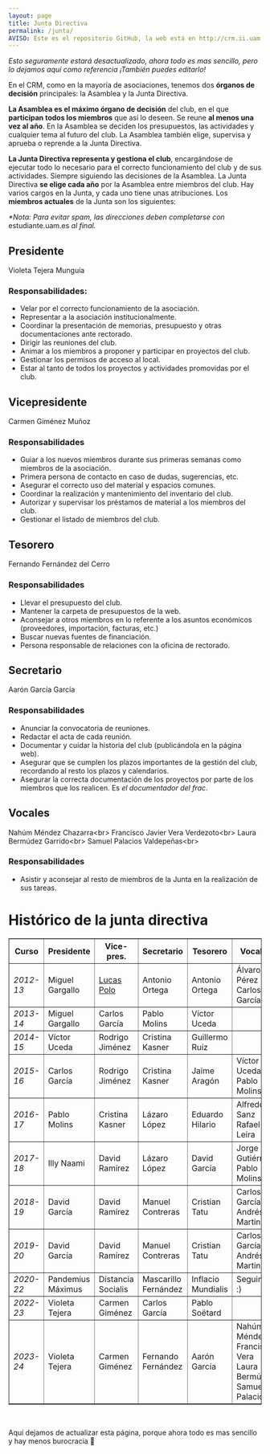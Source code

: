 ```yaml
---
layout: page
title: Junta Directiva 
permalink: /junta/
AVISO: Éste es el repositorio GitHub, la web está en http://crm.ii.uam.es/
---
```


_Esto seguramente estará desactualizado, ahora todo es mas sencillo, pero lo dejamos aquí como referencia ¡También puedes editarlo!_

En el CRM, como en la mayoría de asociaciones, tenemos dos **órganos de decisión** principales: la Asamblea y la Junta Directiva.

**La Asamblea es el máximo órgano de decisión** del club, en el que **participan todos los miembros** que así lo deseen. Se reune **al menos una vez al año**. En la Asamblea se deciden los presupuestos, las actividades y cualquier tema al futuro del club. La Asamblea también elige, supervisa y aprueba o reprende a la Junta Directiva.

**La Junta Directiva representa y gestiona el club**, encargándose de ejecutar todo lo necesario para el correcto funcionamiento del club y de sus actividades. Siempre siguiendo las decisiones de la Asamblea. La Junta Directiva **se elige cada año** por la Asamblea entre miembros del club. Hay varios cargos en la Junta, y cada uno tiene unas atribuciones. Los **miembros actuales** de la Junta son los siguientes:

_*Nota: Para evitar spam, las direcciones deben completarse con_ estudiante.uam.es _al final._

## Presidente

Violeta Tejera Munguía

### Responsabilidades:

* Velar por el correcto funcionamiento de la asociación.
* Representar a la asociación institucionalmente.
* Coordinar la presentación de memorias, presupuesto y otras documentaciones ante rectorado.
* Dirigir las reuniones del club.
* Animar a los miembros a  proponer y participar en proyectos del club.
* Gestionar los permisos de acceso al local.
* Estar al tanto de todos los proyectos y actividades promovidas por el club.

## Vicepresidente

Carmen Giménez Muñoz

### Responsabilidades

* Guiar a los nuevos miembros durante sus primeras semanas como miembros de la 
asociación.
* Primera persona de contacto en caso de dudas, sugerencias, etc.
* Asegurar el correcto uso del material y espacios comunes.
* Coordinar la realización y mantenimiento del inventario del club.
* Autorizar y supervisar los préstamos de material a los miembros del club.
* Gestionar el listado de miembros del club.

## Tesorero

Fernando Fernández del Cerro

### Responsabilidades

* Llevar el presupuesto del club.
* Mantener la carpeta de presupuestos de la web.
* Aconsejar a otros miembros en lo referente a los asuntos económicos (proveedores, importación, facturas, etc.)
* Buscar nuevas fuentes de financiación.
* Persona responsable de relaciones con la oficina de rectorado.

## Secretario

Aarón García García

### Responsabilidades

* Anunciar la convocatoria de reuniones.
* Redactar el acta de cada reunión.
* Documentar y cuidar la historia del club (publicándola en la página web).
* Asegurar que se cumplen los plazos importantes de la gestión del club, recordando al resto los plazos y calendarios.
* Asegurar la correcta documentación de los proyectos por parte de los miembros que los realicen. Es *el documentador del frac*.

## Vocales

Nahúm Méndez Chazarra<br\>
Francisco Javier Vera Verdezoto<br\>
Laura Bermúdez Garrido<br\>
Samuel Palacios Valdepeñas<br\>

### Responsabilidades

* Asistir y aconsejar al resto de miembros de la Junta en la realización de sus tareas.

Histórico de la junta directiva
==

<table border="1px" width="100%">
  <tr>
    <th>Curso</th>
    <th>Presidente</th>
    <th>Vice-pres.</th>
    <th>Secretario</th>
    <th>Tesorero</th>
    <th>Vocales</th>
  </tr>
  <tr>
    <td><i>2012-13</i></td>
    <td>Miguel Gargallo</td> <!--Presidente-->
    <td><a href="http://lucaspolo.eu">Lucas Polo</a></td> <!--Vice-presidente-->
    <td>Antonio Ortega</td> <!--Secretario-->
    <td>Antonio Ortega</td> <!--Tesorero-->
    <td>Álvaro Pérez<br/>Carlos García</td> <!--Vocales-->
  </tr>
  <tr>
    <td><i>2013-14</i></td>
    <td>Miguel Gargallo</td> <!--Presidente-->
    <td>Carlos García</td> <!--Vice-presidente-->
    <td>Pablo Molins</td> <!--Secretario-->
    <td>Víctor Uceda</td> <!--Tesorero-->
    <td></td> <!--Vocales-->
  </tr>
  <tr>
    <td><i>2014-15</i></td>
    <td>Víctor Uceda</td> <!--Presidente-->
    <td>Rodrigo Jiménez</td> <!--Vice-presidente-->
    <td>Cristina Kasner</td> <!--Secretario-->
    <td>Guillermo Ruíz</td> <!--Tesorero-->
    <td></td> <!--Vocales-->
  </tr>
  <tr>
    <td><i>2015-16</i></td>
    <td>Carlos García</td> <!--Presidente-->
    <td>Rodrigo Jiménez</td> <!--Vice-presidente-->
    <td>Cristina Kasner</td> <!--Secretario-->
    <td>Jaime Aragón</td> <!--Tesorero-->
    <td>Víctor Uceda<br/>Pablo Molins</td> <!--Vocales-->
  </tr>
  <tr>
    <td><i>2016-17</i></td>
    <td>Pablo Molins</td> <!--Presidente-->
    <td>Cristina Kasner</td> <!--Vice-presidente-->
    <td>Lázaro López</td> <!--Secretario-->
    <td>Eduardo Hilario</td> <!--Tesorero-->
    <td>Alfredo Sanz<br/>Rafael Leira</td> <!--Vocales-->
  </tr>
  <tr>
    <td><i>2017-18</i></td>
    <td>Illy Naami</td> <!--Presidente-->
    <td>David Ramírez</td> <!--Vice-presidente-->
    <td>Lázaro López</td> <!--Secretario-->
    <td>David García</td> <!--Tesorero-->
    <td>Jorge Gutiérrez<br/>Pablo Molins</td> <!--Vocales-->
  </tr>
  <tr>
    <td><i>2018-19</i></td>
    <td>David García</td> <!--Presidente-->
    <td>David Ramírez</td> <!--Vice-presidente-->
    <td>Manuel Contreras</td> <!--Secretario-->
    <td>Cristian Tatu</td> <!--Tesorero-->
    <td>Carlos García<br/>Andrés Martini</td> <!--Vocales-->
  </tr>
  <tr>
    <td><i>2019-20</i></td>
    <td>David García</td> <!--Presidente-->
    <td>David Ramírez</td> <!--Vice-presidente-->
    <td>Manuel Contreras</td> <!--Secretario-->
    <td>Cristian Tatu</td> <!--Tesorero-->
    <td>Carlos García<br/>Andrés Martini</td> <!--Vocales-->
  </tr>
  <tr>
    <td><i>2020-22</i></td>
    <td>Pandemius Máximus</td> <!--Presidente-->
    <td>Distancia Socialis</td> <!--Vice-presidente-->
    <td>Mascarillo Fernández</td> <!--Secretario-->
    <td>Inflacio Mundialis</td> <!--Tesorero-->
    <td>Seguimos :)</td> <!--Vocales-->
  </tr>
  <tr>
    <td><i>2022-23</i></td>
    <td>Violeta Tejera</td> <!--Presidente-->
    <td>Carmen Giménez</td> <!--Vice-presidente-->
    <td>Carlos García</td> <!--Secretario-->
    <td>Pablo Soëtard</td> <!--Tesorero-->
  </tr>
  <tr>
    <td><i>2023-24</i></td>
    <td>Violeta Tejera</td> <!--Presidente-->
    <td>Carmen Giménez</td> <!--Vice-presidente-->
    <td>Fernando Fernández</td> <!--Secretario-->
    <td>Aarón García</td> <!--Tesorero-->
    <td>Nahúm Méndez<br/>Francisco Vera<br/>Laura Bermúdez<br/>Samuel Palacios</td>
  </tr>
</table>
<br/>

Aquí dejamos de actualizar esta página, porque ahora todo es mas sencillo y hay menos burocracia 🎉
